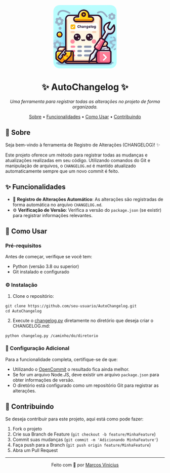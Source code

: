 <p align="center">
  <img src="/changelog.jpeg" width="200" style="border-radius: 10%;" alt="Project Logo or Banner" />
</p>

<h1 align="center">✨ AutoChangelog ✨</h1>

<p align="center">
  <i>Uma ferramenta para registrar todas as alterações no projeto de forma organizada.</i>
</p>

<p align="center">
  <a href="#📜-sobre">Sobre</a> •
  <a href="#✨-funcionalidades">Funcionalidades</a> •
  <a href="#🚀-como-usar">Como Usar</a> •
  <a href="#💖-contribuindo">Contribuindo</a>
</p>

## 📜 Sobre

Seja bem-vindo à ferramenta de Registro de Alterações (CHANGELOG)! ✨

Este projeto oferece um método para registrar todas as mudanças e atualizações realizadas em seu código. Utilizando comandos do Git e manipulação de arquivos, o `CHANGELOG.md` é mantido atualizado automaticamente sempre que um novo commit é feito.

## ✨ Funcionalidades

- 📝 **Registro de Alterações Automático**: As alterações são registradas de forma automática no arquivo `CHANGELOG.md`.
- ⚙️ **Verificação de Versão**: Verifica a versão do `package.json` (se existir) para registrar informações relevantes.

## 🚀 Como Usar

### Pré-requisitos

Antes de começar, verifique se você tem:

- Python (versão 3.8 ou superior)
- Git instalado e configurado

### ⚙️ Instalação

1. Clone o repositório:

```shell
git clone https://github.com/seu-usuario/AutoChangelog.git
cd AutoChangelog
```

2. Execute o [changelog.py](/caminho/para/o/changelog.py) diretamente no diretório que deseja criar o CHANGELOG.md:

```shell
python changelog.py /caminho/do/diretorio
```

### 📝 Configuração Adicional

Para a funcionalidade completa, certifique-se de que:

- Utilizando o [OpenCommit](https://github.com/di-sukharev/opencommit) o resultado fica ainda melhor.
- Se for um arquivo Node.JS, deve existir um arquivo `package.json` para obter informações de versão.
- O diretório está configurado como um repositório Git para registrar as alterações.

## 💖 Contribuindo

Se deseja contribuir para este projeto, aqui está como pode fazer:

1. Fork o projeto
2. Crie sua Branch de Feature (`git checkout -b feature/MinhaFeature`)
3. Commit suas mudanças (`git commit -m 'Adicionando MinhaFeature'`)
4. Faça push para a Branch (`git push origin feature/MinhaFeature`)
5. Abra um Pull Request

---

<p align="center">
  Feito com 💜 por <a href="https://mvms.dev" target="_blank">Marcos Vinicius</a>
</p>
